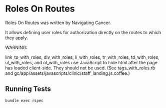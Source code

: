# Roles On Routes

Roles On Routes was written by Navigating Cancer.

It allows defining user roles for authorization directly on the routes to which they apply.

WARNING:

link_to_with_roles, div_with_roles, li_with_roles, tr_with_roles, td_with_roles, ul_with_roles, and ol_with_roles use JavaScript to hide html after the page has loaded client-side. They should not be used. (See tags_with_roles.rb and gc/app/assets/javascripts/clinic/staff_landing.js.coffee.)

## Running Tests
`bundle exec rspec`
